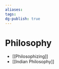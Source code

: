 ```yaml
---
aliases: 
tags: 
dg-publish: true
---
```

# Philosophy

- [[Philosophizing]]
- [[Indian Philosophy]]